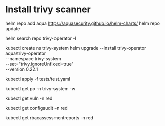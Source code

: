 # Install trivy scanner

helm repo add aqua https://aquasecurity.github.io/helm-charts/
helm repo update

helm search repo trivy-operator -l

kubectl create ns trivy-system
helm upgrade --install trivy-operator aqua/trivy-operator \
  --namespace trivy-system \
  --set="trivy.ignoreUnfixed=true" \
  --version 0.22.1

kubectl apply -f tests/test.yaml

kubectl get po -n trivy-system -w 

kubectl get vuln -n red

kubectl get configaudit -n red

kubectl get rbacassessmentreports -n red
